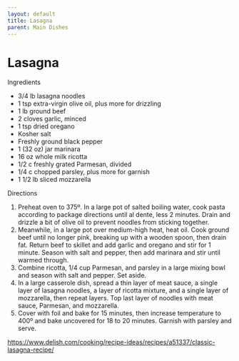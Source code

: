 ```yaml
---
layout: default
title: Lasagna
parent: Main Dishes
---
```

# Lasagna

Ingredients
  * 3/4 lb lasagna noodles
  * 1 tsp extra-virgin olive oil, plus more for drizzling
  * 1 lb ground beef
  * 2 cloves garlic, minced
  * 1 tsp dried oregano
  * Kosher salt
  * Freshly ground black pepper
  * 1 (32 oz) jar marinara
  * 16 oz whole milk ricotta
  * 1/2 c freshly grated Parmesan, divided
  * 1/4 c chopped parsley, plus more for garnish
  * 1 1/2 lb sliced mozzarella

Directions
  1. Preheat oven to 375º. In a large pot of salted boiling water, cook pasta according to package directions until al dente, less 2 minutes. Drain and drizzle a bit of olive oil to prevent noodles from sticking together. 
  2. Meanwhile, in a large pot over medium-high heat, heat oil. Cook ground beef until no longer pink, breaking up with a wooden spoon, then drain fat. Return beef to skillet and add garlic and oregano and stir for 1 minute. Season with salt and pepper, then add marinara and stir until warmed through. 
  3. Combine ricotta, 1/4 cup Parmesan, and parsley in a large mixing bowl and season with salt and pepper. Set aside.
  4. In a large casserole dish, spread a thin layer of meat sauce, a single layer of lasagna noodles, a layer of ricotta mixture, and a single layer of mozzarella, then repeat layers. Top last layer of noodles with meat sauce, Parmesan, and mozzarella. 
  5. Cover with foil and bake for 15 minutes, then increase temperature to 400º and bake uncovered for 18 to 20 minutes. Garnish with parsley and serve. 

<https://www.delish.com/cooking/recipe-ideas/recipes/a51337/classic-lasagna-recipe/>